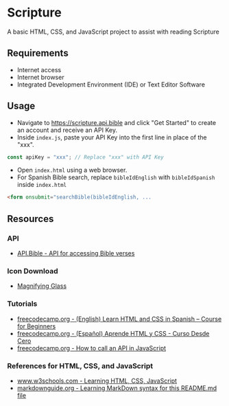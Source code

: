 # Scripture

A basic HTML, CSS, and JavaScript project to assist with reading Scripture

## Requirements

- Internet access
- Internet browser
- Integrated Development Environment (IDE) or Text Editor Software

## Usage

- Navigate to https://scripture.api.bible and click "Get Started" to create an account and receive an API Key.
- Inside `index.js`, paste your API Key into the first line in place of the "xxx".
```js
const apiKey = "xxx"; // Replace "xxx" with API Key
```
- Open `index.html` using a web browser.
- For Spanish Bible search, replace `bibleIdEnglish` with `bibleIdSpanish` inside `index.html`
```html
<form onsubmit="searchBible(bibleIdEnglish, ...
```

## Resources

### API

- [API.Bible - API for accessing Bible verses](https://scripture.api.bible/)

### Icon Download

- [Magnifying Glass](https://fontawesome.com/icons/magnifying-glass?f=classic&s=solid&pc=%23898989)

### Tutorials

- [freecodecamp.org - (English) Learn HTML and CSS in Spanish – Course for Beginners](https://www.freecodecamp.org/news/learn-html-and-css-in-spanish-course-for-beginners/)
- [freecodecamp.org - (Español) Aprende HTML y CSS - Curso Desde Cero](https://www.freecodecamp.org/espanol/news/aprende-html-y-css-curso-desde-cero/)
- [freecodecamp.org - How to call an API in JavaScript](https://www.freecodecamp.org/news/make-api-calls-in-javascript/)

### References for HTML, CSS, and JavaScript

- [www.w3schools.com - Learning HTML, CSS, JavaScript](https://www.w3schools.com/)
- [markdownguide.org - Learning MarkDown syntax for this README.md file](https://www.markdownguide.org/cheat-sheet/)
